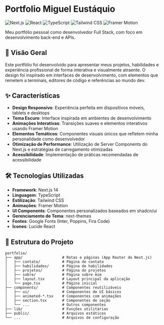 # Portfolio Miguel Eustáquio

![Next.js](https://img.shields.io/badge/Next.js-13.0+-000000?style=for-the-badge&logo=next.js&logoColor=white)
![React](https://img.shields.io/badge/React-18.0+-61DAFB?style=for-the-badge&logo=react&logoColor=black)
![TypeScript](https://img.shields.io/badge/TypeScript-5.0+-3178C6?style=for-the-badge&logo=typescript&logoColor=white)
![Tailwind CSS](https://img.shields.io/badge/Tailwind_CSS-38B2AC?style=for-the-badge&logo=tailwind-css&logoColor=white)
![Framer Motion](https://img.shields.io/badge/Framer_Motion-0055FF?style=for-the-badge&logo=framer&logoColor=white)

Meu portfólio pessoal como desenvolvedor Full Stack, com foco em desenvolvimento back-end e APIs.

## 🚀 Visão Geral

Este portfólio foi desenvolvido para apresentar meus projetos, habilidades e experiência profissional de forma interativa e visualmente atraente. O design foi inspirado em interfaces de desenvolvimento, com elementos que remetem a terminais, editores de código e referências ao mundo dev.


## ✨ Características

- **Design Responsivo**: Experiência perfeita em dispositivos móveis, tablets e desktops
- **Tema Escuro**: Interface inspirada em ambientes de desenvolvimento
- **Animações Interativas**: Transições suaves e elementos interativos usando Framer Motion
- **Elementos Temáticos**: Componentes visuais únicos que refletem minha personalidade como desenvolvedor
- **Otimização de Performance**: Utilização de Server Components do Next.js e estratégias de carregamento otimizadas
- **Acessibilidade**: Implementação de práticas recomendadas de acessibilidade

## 🛠️ Tecnologias Utilizadas

- **Framework**: Next.js 14
- **Linguagem**: TypeScript
- **Estilização**: Tailwind CSS
- **Animações**: Framer Motion
- **UI Components**: Componentes personalizados baseados em shadcn/ui
- **Gerenciamento de Tema**: next-themes
- **Fontes**: Google Fonts (Inter, Poppins, Fira Code)
- **Ícones**: Lucide React

## 📂 Estrutura do Projeto

```
portfolio/
├── app/                  # Rotas e páginas (App Router do Next.js)
│   ├── contato/          # Página de contato
│   ├── habilidades/      # Página de habilidades
│   ├── projetos/         # Página de projetos
│   ├── sobre/            # Página sobre mim
│   ├── layout.tsx        # Layout principal da aplicação
│   └── page.tsx          # Página inicial
├── components/           # Componentes reutilizáveis
│   ├── ui/               # Componentes de UI básicos
│   ├── animated-*.tsx    # Componentes com animações
│   ├── section.tsx       # Componentes de seção
│   └── ...               # Outros componentes
├── lib/                  # Funções utilitárias
├── public/               # Arquivos estáticos
└── ...                   # Arquivos de configuração
```